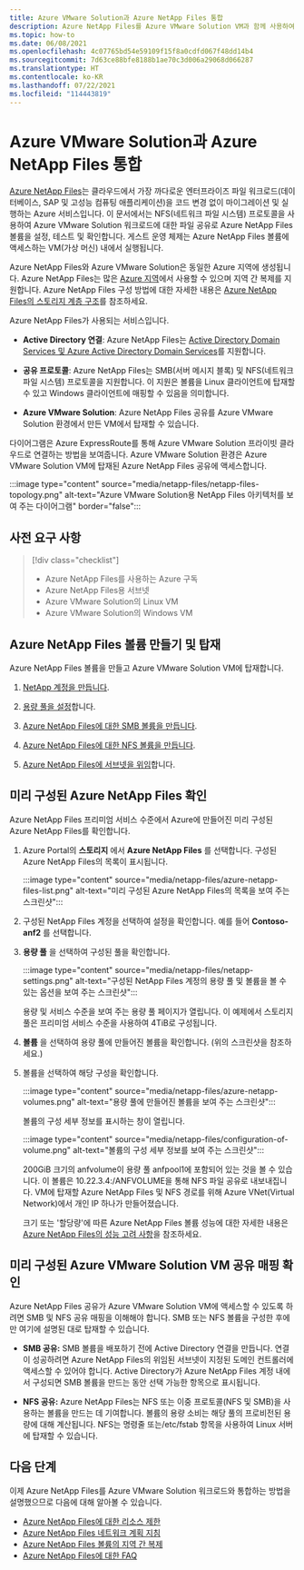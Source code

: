 ```yaml
---
title: Azure VMware Solution과 Azure NetApp Files 통합
description: Azure NetApp Files를 Azure VMware Solution VM과 함께 사용하여 온-프레미스 서버, Azure VMware Solution VM, 클라우드 인프라 간에 데이터를 마이그레이션하고 동기화합니다.
ms.topic: how-to
ms.date: 06/08/2021
ms.openlocfilehash: 4c07765bd54e59109f15f8a0cdfd067f48dd14b4
ms.sourcegitcommit: 7d63ce88bfe8188b1ae70c3d006a29068d066287
ms.translationtype: HT
ms.contentlocale: ko-KR
ms.lasthandoff: 07/22/2021
ms.locfileid: "114443819"
---
```

# <a name="integrate-azure-netapp-files-with-azure-vmware-solution"></a>Azure VMware Solution과 Azure NetApp Files 통합

[Azure NetApp Files](../azure-netapp-files/azure-netapp-files-introduction.md)는 클라우드에서 가장 까다로운 엔터프라이즈 파일 워크로드(데이터베이스, SAP 및 고성능 컴퓨팅 애플리케이션)을 코드 변경 없이 마이그레이션 및 실행하는 Azure 서비스입니다. 이 문서에서는 NFS(네트워크 파일 시스템) 프로토콜을 사용하여 Azure VMware Solution 워크로드에 대한 파일 공유로 Azure NetApp Files 볼륨을 설정, 테스트 및 확인합니다. 게스트 운영 체제는 Azure NetApp Files 볼륨에 액세스하는 VM(가상 머신) 내에서 실행됩니다. 

Azure NetApp Files와 Azure VMware Solution은 동일한 Azure 지역에 생성됩니다. Azure NetApp Files는 많은 [Azure 지역](https://azure.microsoft.com/global-infrastructure/services/?products=netapp,azure-vmware&regions=all)에서 사용할 수 있으며 지역 간 복제를 지원합니다. Azure NetApp Files 구성 방법에 대한 자세한 내용은 [Azure NetApp Files의 스토리지 계층 구조](../azure-netapp-files/azure-netapp-files-understand-storage-hierarchy.md)를 참조하세요.

Azure NetApp Files가 사용되는 서비스입니다.

- **Active Directory 연결**: Azure NetApp Files는 [Active Directory Domain Services 및 Azure Active Directory Domain Services](../azure-netapp-files/create-active-directory-connections.md#decide-which-domain-services-to-use)를 지원합니다.

- **공유 프로토콜**: Azure NetApp Files는 SMB(서버 메시지 블록) 및 NFS(네트워크 파일 시스템) 프로토콜을 지원합니다. 이 지원은 볼륨을 Linux 클라이언트에 탑재할 수 있고 Windows 클라이언트에 매핑할 수 있음을 의미합니다.

- **Azure VMware Solution**: Azure NetApp Files 공유를 Azure VMware Solution 환경에서 만든 VM에서 탑재할 수 있습니다.


다이어그램은 Azure ExpressRoute를 통해 Azure VMware Solution 프라이빗 클라우드로 연결하는 방법을 보여줍니다. Azure VMware Solution 환경은 Azure VMware Solution VM에 탑재된 Azure NetApp Files 공유에 액세스합니다.

:::image type="content" source="media/netapp-files/netapp-files-topology.png" alt-text="Azure VMware Solution용 NetApp Files 아키텍처를 보여 주는 다이어그램" border="false":::


## <a name="prerequisites"></a>사전 요구 사항 

> [!div class="checklist"]
> * Azure NetApp Files를 사용하는 Azure 구독
> * Azure NetApp Files용 서브넷
> * Azure VMware Solution의 Linux VM
> * Azure VMware Solution의 Windows VM


## <a name="create-and-mount-azure-netapp-files-volumes"></a>Azure NetApp Files 볼륨 만들기 및 탑재

Azure NetApp Files 볼륨을 만들고 Azure VMware Solution VM에 탑재합니다.

1. [NetApp 계정을 만듭니다](../azure-netapp-files/azure-netapp-files-create-netapp-account.md).

1. [용량 풀을 설정](../azure-netapp-files/azure-netapp-files-set-up-capacity-pool.md)합니다.

1. [Azure NetApp Files에 대한 SMB 볼륨을 만듭니다](../azure-netapp-files/azure-netapp-files-create-volumes-smb.md).

1. [Azure NetApp Files에 대한 NFS 볼륨을 만듭니다](../azure-netapp-files/azure-netapp-files-create-volumes.md).

1. [Azure NetApp Files에 서브넷을 위임](../azure-netapp-files/azure-netapp-files-delegate-subnet.md)합니다.


## <a name="verify-pre-configured-azure-netapp-files"></a>미리 구성된 Azure NetApp Files 확인 

Azure NetApp Files 프리미엄 서비스 수준에서 Azure에 만들어진 미리 구성된 Azure NetApp Files를 확인합니다.

1. Azure Portal의 **스토리지** 에서 **Azure NetApp Files** 를 선택합니다. 구성된 Azure NetApp Files의 목록이 표시됩니다. 

   :::image type="content" source="media/netapp-files/azure-netapp-files-list.png" alt-text="미리 구성된 Azure NetApp Files의 목록을 보여 주는 스크린샷"::: 

2. 구성된 NetApp Files 계정을 선택하여 설정을 확인합니다. 예를 들어 **Contoso-anf2** 를 선택합니다. 

3. **용량 풀** 을 선택하여 구성된 풀을 확인합니다. 

   :::image type="content" source="media/netapp-files/netapp-settings.png" alt-text="구성된 NetApp Files 계정의 용량 풀 및 볼륨을 볼 수 있는 옵션을 보여 주는 스크린샷":::

   용량 및 서비스 수준을 보여 주는 용량 풀 페이지가 열립니다. 이 예제에서 스토리지 풀은 프리미엄 서비스 수준을 사용하여 4TiB로 구성됩니다.

4. **볼륨** 을 선택하여 용량 풀에 만들어진 볼륨을 확인합니다. (위의 스크린샷을 참조하세요.)

5. 볼륨을 선택하여 해당 구성을 확인합니다.  

   :::image type="content" source="media/netapp-files/azure-netapp-volumes.png" alt-text="용량 풀에 만들어진 볼륨을 보여 주는 스크린샷":::

   볼륨의 구성 세부 정보를 표시하는 창이 열립니다.

   :::image type="content" source="media/netapp-files/configuration-of-volume.png" alt-text="볼륨의 구성 세부 정보를 보여 주는 스크린샷":::

   200GiB 크기의 anfvolume이 용량 풀 anfpool1에 포함되어 있는 것을 볼 수 있습니다. 이 볼륨은 10.22.3.4:/ANFVOLUME을 통해 NFS 파일 공유로 내보내집니다. VM에 탑재할 Azure NetApp Files 및 NFS 경로를 위해 Azure VNet(Virtual Network)에서 개인 IP 하나가 만들어졌습니다.

   크기 또는 '할당량'에 따른 Azure NetApp Files 볼륨 성능에 대한 자세한 내용은 [Azure NetApp Files의 성능 고려 사항](../azure-netapp-files/azure-netapp-files-performance-considerations.md)을 참조하세요. 

## <a name="verify-pre-configured-azure-vmware-solution-vm-share-mapping"></a>미리 구성된 Azure VMware Solution VM 공유 매핑 확인

Azure NetApp Files 공유가 Azure VMware Solution VM에 액세스할 수 있도록 하려면 SMB 및 NFS 공유 매핑을 이해해야 합니다. SMB 또는 NFS 볼륨을 구성한 후에만 여기에 설명된 대로 탑재할 수 있습니다.

- **SMB 공유:** SMB 볼륨을 배포하기 전에 Active Directory 연결을 만듭니다. 연결이 성공하려면 Azure NetApp Files의 위임된 서브넷이 지정된 도메인 컨트롤러에 액세스할 수 있어야 합니다. Active Directory가 Azure NetApp Files 계정 내에서 구성되면 SMB 볼륨을 만드는 동안 선택 가능한 항목으로 표시됩니다.

- **NFS 공유:** Azure NetApp Files는 NFS 또는 이중 프로토콜(NFS 및 SMB)을 사용하는 볼륨을 만드는 데 기여합니다. 볼륨의 용량 소비는 해당 풀의 프로비전된 용량에 대해 계산됩니다. NFS는 명령줄 또는/etc/fstab 항목을 사용하여 Linux 서버에 탑재할 수 있습니다.

## <a name="next-steps"></a>다음 단계

이제 Azure NetApp Files를 Azure VMware Solution 워크로드와 통합하는 방법을 설명했으므로 다음에 대해 알아볼 수 있습니다.

- [Azure NetApp Files에 대한 리소스 제한](../azure-netapp-files/azure-netapp-files-resource-limits.md#resource-limits)
- [Azure NetApp Files 네트워크 계획 지침](../azure-netapp-files/azure-netapp-files-network-topologies.md)
- [Azure NetApp Files 볼륨의 지역 간 복제](../azure-netapp-files/cross-region-replication-introduction.md) 
- [Azure NetApp Files에 대한 FAQ](../azure-netapp-files/azure-netapp-files-faqs.md)

